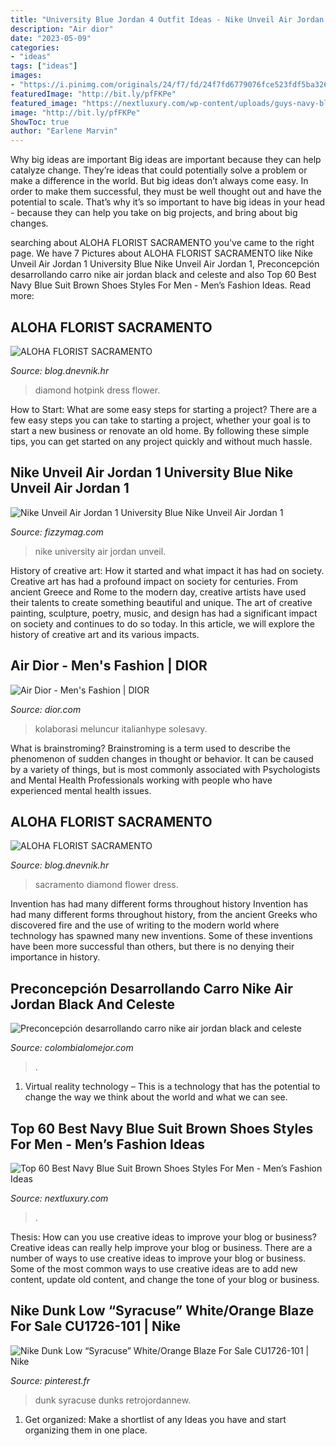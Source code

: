 ```yaml
---
title: "University Blue Jordan 4 Outfit Ideas - Nike Unveil Air Jordan 1 University Blue Nike Unveil Air Jordan 1"
description: "Air dior"
date: "2023-05-09"
categories:
- "ideas"
tags: ["ideas"]
images:
- "https://i.pinimg.com/originals/24/f7/fd/24f7fd6779076fce523fdf5ba3266643.jpg"
featuredImage: "http://bit.ly/pfFKPe"
featured_image: "https://nextluxury.com/wp-content/uploads/guys-navy-blue-three-peice-peak-lapel-suit-brown-shoes-tieless-fashion-ideas.jpg"
image: "http://bit.ly/pfFKPe"
ShowToc: true
author: "Earlene Marvin"
---
```



Why big ideas are important
Big ideas are important because they can help catalyze change. They’re ideas that could potentially solve a problem or make a difference in the world. But big ideas don’t always come easy. In order to make them successful, they must be well thought out and have the potential to scale.
That’s why it’s so important to have big ideas in your head - because they can help you take on big projects, and bring about big changes.

	

		
searching about ALOHA FLORIST SACRAMENTO you've came to the right page. We have 7 Pictures about ALOHA FLORIST SACRAMENTO like Nike Unveil Air Jordan 1 University Blue Nike Unveil Air Jordan 1, Preconcepción desarrollando carro nike air jordan black and celeste and also Top 60 Best Navy Blue Suit Brown Shoes Styles For Men - Men’s Fashion Ideas. Read more:
		
    
## ALOHA FLORIST SACRAMENTO

<img loading=lazy src="http://bit.ly/rl4sgX" onerror="this.onerror=null;this.src='https://tse3.mm.bing.net/th?id=OIP.KdSXCNAet7Aw51lC6eSthAHaFO&amp;pid=15.1';" alt="ALOHA FLORIST SACRAMENTO">

_Source: blog.dnevnik.hr_

>diamond hotpink dress flower. 

	

How to Start: What are some easy steps for starting a project?
There are a few easy steps you can take to starting a project, whether your goal is to start a new business or renovate an old home. By following these simple tips, you can get started on any project quickly and without much hassle.

    
## Nike Unveil Air Jordan 1 University Blue Nike Unveil Air Jordan 1

<img loading=lazy src="https://fizzymag.com/uploads/article_photo/file_name/04e7020f-5a07-490c-9c57-6565944d5c00/nike-air-jordan-1-sneakers-university-blue-4.jpg" onerror="this.onerror=null;this.src='https://tse1.mm.bing.net/th?id=OIP.D1iJeYuIXxX5Tx8-QwljiwHaE8&amp;pid=15.1';" alt="Nike Unveil Air Jordan 1 University Blue Nike Unveil Air Jordan 1">

_Source: fizzymag.com_

>nike university air jordan unveil. 

	

History of creative art: How it started and what impact it has had on society.
Creative art has had a profound impact on society for centuries. From ancient Greece and Rome to the modern day, creative artists have used their talents to create something beautiful and unique. The art of creative painting, sculpture, poetry, music, and design has had a significant impact on society and continues to do so today. In this article, we will explore the history of creative art and its various impacts.

    
## Air Dior - Men&#039;s Fashion | DIOR

<img loading=lazy src="https://www.dior.com/couture/var/dior/storage/images/folder-media/folder-videos/folder-defiles/defile-mens-fall-2020-air-jordan-x-dior-high-low/19461236-2-fre-FR/defile-mens-fall-2020-air-jordan-x-dior-high-low_1440_1200.jpg" onerror="this.onerror=null;this.src='https://tse3.mm.bing.net/th?id=OIP.hjGrkUt_2JSnG2S2uCQkZwHaEK&amp;pid=15.1';" alt="Air Dior - Men&#039;s Fashion | DIOR">

_Source: dior.com_

>kolaborasi meluncur italianhype solesavy. 

	

What is brainstroming?
Brainstroming is a term used to describe the phenomenon of sudden changes in thought or behavior. It can be caused by a variety of things, but is most commonly associated with Psychologists and Mental Health Professionals working with people who have experienced mental health issues.

    
## ALOHA FLORIST SACRAMENTO

<img loading=lazy src="http://bit.ly/pfFKPe" onerror="this.onerror=null;this.src='https://tse1.mm.bing.net/th?id=OIP.liyNJ7kSz8C30BF2yUjzrgHaE7&amp;pid=15.1';" alt="ALOHA FLORIST SACRAMENTO">

_Source: blog.dnevnik.hr_

>sacramento diamond flower dress. 

	

Invention has had many different forms throughout history
Invention has had many different forms throughout history, from the ancient Greeks who discovered fire and the use of writing to the modern world where technology has spawned many new inventions. Some of these inventions have been more successful than others, but there is no denying their importance in history.

    
## Preconcepción Desarrollando Carro Nike Air Jordan Black And Celeste

<img loading=lazy src="https://data.nssmag.com/images/galleries/20848/0.jpg" onerror="this.onerror=null;this.src='https://tse1.mm.bing.net/th?id=OIP.4TQGR6UgpXCo1JObRXqHlwHaFO&amp;pid=15.1';" alt="Preconcepción desarrollando carro nike air jordan black and celeste">

_Source: colombialomejor.com_

>. 

	

1. Virtual reality technology – This is a technology that has the potential to change the way we think about the world and what we can see.

    
## Top 60 Best Navy Blue Suit Brown Shoes Styles For Men - Men’s Fashion Ideas

<img loading=lazy src="https://nextluxury.com/wp-content/uploads/guys-navy-blue-three-peice-peak-lapel-suit-brown-shoes-tieless-fashion-ideas.jpg" onerror="this.onerror=null;this.src='https://tse3.mm.bing.net/th?id=OIP.2RjfM-LTI0Yf4l555Qp-SAHaHa&amp;pid=15.1';" alt="Top 60 Best Navy Blue Suit Brown Shoes Styles For Men - Men’s Fashion Ideas">

_Source: nextluxury.com_

>. 

	

Thesis: How can you use creative ideas to improve your blog or business?
Creative ideas can really help improve your blog or business. There are a number of ways to use creative ideas to improve your blog or business. Some of the most common ways to use creative ideas are to add new content, update old content, and change the tone of your blog or business.

    
## Nike Dunk Low “Syracuse” White/Orange Blaze For Sale CU1726-101 | Nike

<img loading=lazy src="https://i.pinimg.com/originals/24/f7/fd/24f7fd6779076fce523fdf5ba3266643.jpg" onerror="this.onerror=null;this.src='https://tse3.mm.bing.net/th?id=OIP.tHWI6piJw4q2fIfD0wWRbgHaFj&amp;pid=15.1';" alt="Nike Dunk Low “Syracuse” White/Orange Blaze For Sale CU1726-101 | Nike">

_Source: pinterest.fr_

>dunk syracuse dunks retrojordannew. 

	

1. Get organized: Make a shortlist of any Ideas you have and start organizing them in one place.

